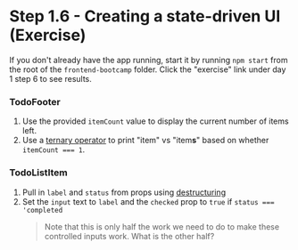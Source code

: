 # Step 1.6 - Creating a state-driven UI (Exercise)

If you don't already have the app running, start it by running `npm start` from the root of the `frontend-bootcamp` folder. Click the "exercise" link under day 1 step 6 to see results.

### TodoFooter

1. Use the provided `itemCount` value to display the current number of items left.
2. Use a [ternary operator](https://developer.mozilla.org/en-US/docs/Web/JavaScript/Reference/Operators/Conditional_Operator) to print "item" vs "item**s**" based on whether `itemCount === 1`.

### TodoListItem

1. Pull in `label` and `status` from props using [destructuring](https://developer.mozilla.org/en-US/docs/Web/JavaScript/Reference/Operators/Destructuring_assignment#Object_destructuring)
2. Set the `input` text to `label` and the `checked` prop to `true` if `status === 'completed`
   > Note that this is only half the work we need to do to make these controlled inputs work. What is the other half?

